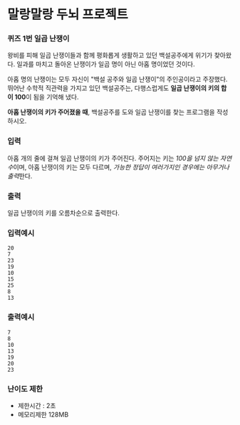 # 말랑말랑 두뇌 프로젝트 
### 퀴즈 1번 일곱 난쟁이
왕비를 피해 일곱 난쟁이들과 함께 평화롭게 생활하고 있던 백설공주에게 위기가 찾아왔다. 일과를 마치고 돌아온 난쟁이가 일곱 명이 아닌 아홉 명이었던 것이다.

아홉 명의 난쟁이는 모두 자신이 "백설 공주와 일곱 난쟁이"의 주인공이라고 주장했다. 뛰어난 수학적 직관력을 가지고 있던 백설공주는, 다행스럽게도 **일곱 난쟁이의 키의 합이 100**이 됨을 기억해 냈다.

**아홉 난쟁이의 키가 주어졌을 때**, 백설공주를 도와 일곱 난쟁이를 찾는 프로그램을 작성하시오.

### 입력
아홉 개의 줄에 걸쳐 일곱 난쟁이의 키가 주어진다. 주어지는 키는 *100을 넘지 않는 자연수*이며, 아홉 난쟁이의 키는 모두 다르며, *가능한 정답이 여러가지인 경우에는 아무거나 출력*한다.

### 출력
일곱 난쟁이의 키를 오름차순으로 출력한다.

### 입력예시
```commandline
20
7
23
19
10
15
25
8
13
```

### 출력예시
```commandline
7
8
10
13
19
20
23
```

### 난이도 제한
- 제한시간 : 2초
- 메모리제한 128MB
